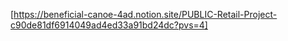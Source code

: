 [https://beneficial-canoe-4ad.notion.site/PUBLIC-Retail-Project-c90de81df6914049ad4ed33a91bd24dc?pvs=4]
